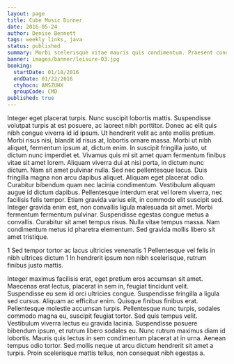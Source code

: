 ```yaml
---
layout: page
title: Cube Music Dinner
date: 2016-05-24
author: Denise Bennett
tags: weekly links, java
status: published
summary: Morbi scelerisque vitae mauris quis condimentum. Praesent condimentum laoreet.
banner: images/banner/leisure-03.jpg
booking:
  startDate: 01/18/2016
  endDate: 01/22/2016
  ctyhocn: AMSZUHX
  groupCode: CMD
published: true
---
```

Integer eget placerat turpis. Nunc suscipit lobortis mattis. Suspendisse volutpat turpis at est posuere, ac laoreet nibh porttitor. Donec ac elit quis nibh congue viverra id id ipsum. Ut hendrerit velit ac ante mollis pretium. Morbi risus nisi, blandit id risus at, lobortis ornare massa. Morbi ut nibh aliquet, fermentum ipsum at, dictum enim. In suscipit fringilla justo, ut dictum nunc imperdiet et. Vivamus quis mi sit amet quam fermentum finibus vitae sit amet lorem. Aliquam viverra dui at nisi porta, in dictum nunc dictum. Nam sit amet pulvinar nulla. Sed nec pellentesque lacus. Duis fringilla magna non arcu dapibus aliquet. Aliquam eget placerat odio.
Curabitur bibendum quam nec lacinia condimentum. Vestibulum aliquam augue id dictum dapibus. Pellentesque interdum erat vel lorem viverra, nec facilisis felis tempor. Etiam gravida varius elit, in commodo elit suscipit sed. Integer gravida enim est, non convallis ligula malesuada sit amet. Morbi fermentum fermentum pulvinar. Suspendisse egestas congue metus a convallis. Curabitur sit amet tempus risus. Nulla vitae tempus massa. Nam condimentum metus id pharetra elementum. Sed gravida mollis libero sit amet tristique.

1 Sed tempor tortor ac lacus ultricies venenatis
1 Pellentesque vel felis in nibh ultrices dictum
1 In hendrerit ipsum non nibh scelerisque, rutrum finibus justo mattis.

Integer maximus facilisis erat, eget pretium eros accumsan sit amet. Maecenas erat lectus, placerat in sem in, feugiat tincidunt velit. Suspendisse eu sem id orci ultricies congue. Suspendisse fringilla a ligula sed cursus. Aliquam ac efficitur enim. Quisque finibus finibus erat. Pellentesque molestie accumsan turpis. Pellentesque nunc turpis, sodales commodo magna eu, suscipit feugiat tortor. Sed quis tempus velit.
Vestibulum viverra lectus eu gravida lacinia. Suspendisse posuere bibendum ipsum, et rutrum libero sodales eu. Nunc rutrum maximus diam id lobortis. Mauris quis lectus in sem condimentum placerat at in urna. Aenean tempus odio tortor. Sed mollis neque ut arcu dictum hendrerit sit amet a turpis. Proin scelerisque mattis tellus, non consequat nibh egestas a.
